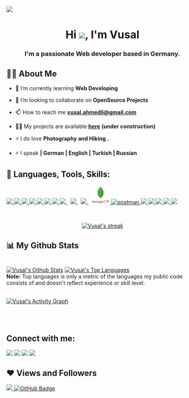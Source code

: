<a href="#"><img src="https://cdn.hipwallpaper.com/m/74/38/wolSbW.jpg" /></a>



<h1 align="center">Hi <img src="https://raw.githubusercontent.com/MartinHeinz/MartinHeinz/master/wave.gif" width="30px">, I'm Vusal</h1>
<h3 align="center">I'm a passionate Web developer based in Germany.</h3>


## 🙋‍♂️ About Me

- 🔭 I’m currently learning **Web Developing**

- 👯 I’m looking to collaborate on **OpenSource Projects**

- 📫 How to reach me **vusal.ahmedli@gmail.com**

- 👨‍💻 My projects are available **[here](https://vusalahmadli.com)** **(under construction)**

- ⚡ I do love **Photography and Hiking .**
 
- ⚡ I speak **| German | English | Turkish | Russian**

## 🚀 Languages, Tools, Skills:  

<p align="left"> 
     </a>
    <a href="https://docs.microsoft.com/de-de/dotnet/csharp/" target="_blank"> <img src="https://img.icons8.com/color/48/000000/c-sharp-logo-2.png"/> </a>
    </a> 
    <a href="https://reactjs.org/" target="_blank"> <img src="https://img.icons8.com/color/48/000000/react-native.png"/> </a>
    </a> 
    <a href="https://developer.mozilla.org/en-US/docs/Web/JavaScript" target="_blank"> <img src="https://img.icons8.com/color/48/000000/javascript.png"/> </a> 
    <a href="https://sass-lang.com/" target="_blank"> <img src="https://img.icons8.com/color/50/000000/sass.png"/> </a> 
    <a href="https://www.w3.org/html/" target="_blank"> <img src="https://img.icons8.com/color/48/000000/html-5.png"/> </a> 
    <a href="https://www.w3schools.com/css/" target="_blank"> <img src="https://img.icons8.com/color/48/000000/css3.png"/> </a> 
    <a href="https://getbootstrap.com" target="_blank"> <img src="https://img.icons8.com/color/48/000000/bootstrap.png"/> </a></a> 
    <a style="padding-right:8px;" href="https://nodejs.org" target="_blank"> <img src="https://img.icons8.com/color/48/000000/nodejs.png"/> 
    </a> 
    <a style="padding-right:8px;" href="https://dotnet.microsoft.com/apps/aspnet" target="_blank"> <img src="https://img.icons8.com/color/48/000000/asp.png"/> 
    </a> 
    <a style="padding-right:8px;" href="https://www.mysql.com/" target="_blank"> 
    <img src="https://img.icons8.com/ios/50/000000/sql.png"/> 
    </a>
    <a href="https://www.mongodb.com/" target="_blank"> <img src="https://raw.githubusercontent.com/devicons/devicon/master/icons/mongodb/mongodb-original-wordmark.svg" alt="mongodb" width="48" height="48"/> </a> 
    </a> 
    <a href="https://postman.com" target="_blank"> <img src="https://www.vectorlogo.zone/logos/getpostman/getpostman-icon.svg" alt="postman" width="45" height="45"/> </a>   
    <a href="https://git-scm.com/" target="_blank"> <img src="https://img.icons8.com/color/48/000000/git.png"/> </a> </a> 
    <a href="https://redux.js.org" target="_blank"> <img src="https://img.icons8.com/color/48/000000/redux.png"/> </a>
    <a href="https://www.figma.com/" target="_blank"> <img src="https://img.icons8.com/color/48/000000/figma--v2.png"/> </a>
    <a href="https://www.adobe.com/" target="_blank"> <img src="https://img.icons8.com/fluency/48/000000/adobe-photoshop.png"/> </a>
    <a href="https://www.adobe.com/" target="_blank"> <img src="https://img.icons8.com/color/48/000000/adobe-after-effects--v1.png"/> </a>
    </a>
</p>

<!-- [![React Badge](https://img.shields.io/badge/-React-61DBFB?style=for-the-badge&labelColor=black&logo=react&logoColor=61DBFB)](#)  [![Javascript Badge](https://img.shields.io/badge/-Javascript-F0DB4F?style=for-the-badge&labelColor=black&logo=javascript&logoColor=F0DB4F)](#) [![Typescript Badge](https://img.shields.io/badge/-Typescript-007acc?style=for-the-badge&labelColor=black&logo=typescript&logoColor=007acc)](#) [![Nodejs Badge](https://img.shields.io/badge/-Nodejs-3C873A?style=for-the-badge&labelColor=black&logo=node.js&logoColor=3C873A)](#) [![GraphQL Badge](https://img.shields.io/badge/-GraphQl-e535ab?style=for-the-badge&labelColor=black&logo=node.js&logoColor=e535ab)](#) -->
<br/>

<p align="center">
    <a href="https://github.com/vusalahmadli/github-readme-streak-stats">
        <img title="🔥 Get streak stats for your profile at git.io/streak-stats" alt="Vusal's streak" src="https://github-readme-streak-stats.herokuapp.com/?user=vusalahmadli&theme=black-ice&hide_border=true&stroke=0000&background=060A0CD0"/>
    </a>
</p>

## 📊 My Github Stats

  <br/>
    <a href="https://github.com/vusalahmadli/github-readme-stats"><img alt="Vusal's Github Stats" src="https://github-readme-stats.vercel.app/api?username=vusalahmadli&show_icons=true&count_private=true&theme=react&hide_border=true&bg_color=0D1117" /></a>
  <a href="https://github.com/vusalahmadli/github-readme-stats"><img alt="Vusal's Top Languages" src="https://github-readme-stats.vercel.app/api/top-langs/?username=vusalahmadli&langs_count=8&count_private=true&layout=compact&theme=react&hide_border=true&bg_color=0D1117" /></a>
  <br/>
  <b>Note:</b> Top languages is only a metric of the languages my public code consists of and doesn't reflect experience or skill level.


<br/>
<br/>

<a href="https://github.com/vusalahmadli/github-readme-activity-graph"><img alt="Vusal's Activity Graph" src="https://activity-graph.herokuapp.com/graph?username=vusalahmadli&bg_color=0D1117&color=5BCDEC&line=5BCDEC&point=FFFFFF&hide_border=true" /></a>

<br/>
<br/>

## Connect with me:
<p align="left">

<a href = "https://www.linkedin.com/in/vusalnazimogluahmadli/"><img src="https://img.icons8.com/fluent/48/000000/linkedin.png"/></a>
<a href = "https://twitter.com/vusalnazimoglu"><img src="https://img.icons8.com/fluent/48/000000/twitter.png"/></a>
<a href = "https://www.instagram.com/vusalnazimoglu/"><img src="https://img.icons8.com/fluent/48/000000/instagram-new.png"/></a>
<a href = "https://www.facebook.com/vusalahmadli/"><img src="https://img.icons8.com/fluent/48/000000/facebook.png"/></a>


</p>

## ❤ Views and Followers
<a href="https://github.com/vusalahmadli/github-profile-views-counter">
    <img src="https://komarev.com/ghpvc/?username=vusalahmadli">
</a>
<a href="https://github.com/vusalahmadli?tab=followers"><img src="https://img.shields.io/github/followers/vusalahmadli?label=Followers&style=social" alt="GitHub Badge"></a>
